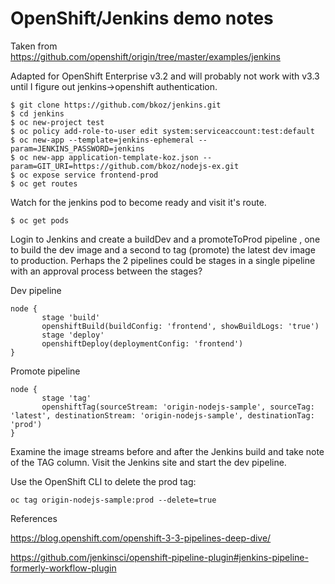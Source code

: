 # OpenShift/Jenkins demo notes
Taken from https://github.com/openshift/origin/tree/master/examples/jenkins

Adapted for OpenShift Enterprise v3.2 and will probably not work with v3.3 until I figure out jenkins->openshift authentication.
```
$ git clone https://github.com/bkoz/jenkins.git
$ cd jenkins
$ oc new-project test
$ oc policy add-role-to-user edit system:serviceaccount:test:default
$ oc new-app --template=jenkins-ephemeral --param=JENKINS_PASSWORD=jenkins
$ oc new-app application-template-koz.json --param=GIT_URI=https://github.com/bkoz/nodejs-ex.git
$ oc expose service frontend-prod
$ oc get routes
```
Watch for the jenkins pod to become ready and visit it's route. 
```
$ oc get pods
```
Login to Jenkins and create a buildDev and a promoteToProd pipeline , one to build the dev image and a second to
tag (promote) the latest dev image to production. Perhaps the 2 pipelines could be stages in a single pipeline with
an approval process between the stages?

Dev pipeline
```
node {
       stage 'build'
       openshiftBuild(buildConfig: 'frontend', showBuildLogs: 'true')
       stage 'deploy'
       openshiftDeploy(deploymentConfig: 'frontend')
}
```
Promote pipeline
```
node {
       stage 'tag'
       openshiftTag(sourceStream: 'origin-nodejs-sample', sourceTag: 'latest', destinationStream: 'origin-nodejs-sample', destinationTag: 'prod')
}
```
Examine the image streams before and after the Jenkins build and take note of the TAG column.
Visit the Jenkins site and start the dev pipeline.

Use the OpenShift CLI to delete the prod tag:
```
oc tag origin-nodejs-sample:prod --delete=true
```

References

https://blog.openshift.com/openshift-3-3-pipelines-deep-dive/

https://github.com/jenkinsci/openshift-pipeline-plugin#jenkins-pipeline-formerly-workflow-plugin


